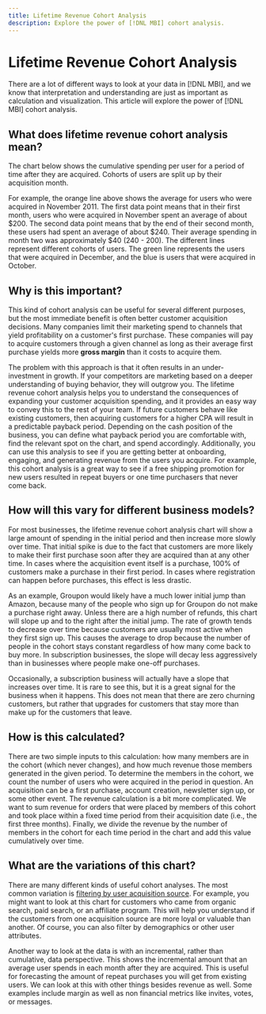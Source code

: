 ```yaml
---
title: Lifetime Revenue Cohort Analysis
description: Explore the power of [!DNL MBI] cohort analysis.
---
```

# Lifetime Revenue Cohort Analysis

There are a lot of different ways to look at your data in [!DNL MBI], and we know that interpretation and understanding are just as important as calculation and visualization. This article will explore the power of [!DNL MBI] cohort analysis.

## What does lifetime revenue cohort analysis mean?

The chart below shows the cumulative spending per user for a period of time after they are acquired. Cohorts of users are split up by their acquisition month.

For example, the orange line above shows the average for users who were acquired in November 2011. The first data point means that in their first month, users who were acquired in November spent an average of about $200. The second data point means that by the end of their second month, these users had spent an average of about $240. Their average spending in month two was approximately $40 (240 - 200). The different lines represent different cohorts of users. The green line represents the users that were acquired in December, and the blue is users that were acquired in October.

## Why is this important?

This kind of cohort analysis can be useful for several different purposes, but the most immediate benefit is often better customer acquisition decisions. Many companies limit their marketing spend to channels that yield profitability on a customer's first purchase. These companies will pay to acquire customers through a given channel as long as their average first purchase yields more **gross margin** than it costs to acquire them.

The problem with this approach is that it often results in an under-investment in growth. If your competitors are marketing based on a deeper understanding of buying behavior, they will outgrow you. The lifetime revenue cohort analysis helps you to understand the consequences of expanding your customer acquisition spending, and it provides an easy way to convey this to the rest of your team. If future customers behave like existing customers, then acquiring customers for a higher CPA will result in a predictable payback period. Depending on the cash position of the business, you can define what payback period you are comfortable with, find the relevant spot on the chart, and spend accordingly. Additionally, you can use this analysis to see if you are getting better at onboarding, engaging, and generating revenue from the users you acquire.  For example, this cohort analysis is a great way to see if a free shipping promotion for new users resulted in repeat buyers or one time purchasers
that never come back.

## How will this vary for different business models?

For most businesses, the lifetime revenue cohort analysis chart will show a large amount of spending in the initial period and then increase more slowly over time. That initial spike is due to the fact that customers are more likely to make their first purchase soon after they are acquired than at any other time. In cases where the acquisition event itself is a purchase, 100% of customers make a purchase in their first period. In cases where registration can happen before purchases, this effect is less drastic.

As an example, Groupon would likely have a much lower initial jump than Amazon, because many of the people who sign up for Groupon do not make a purchase right away. Unless there are a high number of refunds, this chart will slope up and to the right after the initial jump. The rate of growth tends to decrease over time because customers are usually most active when they first sign up. This causes the average to drop because the number of people in the cohort stays constant regardless of how many come back to buy more. In subscription businesses, the slope will decay less aggressively than in businesses where people make one-off purchases.

Occasionally, a subscription business will actually have a slope that increases over time. It is rare to see this, but it is a great signal for the business when it happens. This does not mean that there are zero churning customers, but rather that upgrades for customers that stay more than make up for the customers that leave.

## How is this calculated?

There are two simple inputs to this calculation: how many members are in the cohort (which never changes), and how much revenue those members generated in the given period. To determine the members in the cohort, we count the number of users who were acquired in the period in question. An acquisition can be a first purchase, account creation, newsletter sign up, or some other event. The revenue calculation is a bit more complicated. We want to sum revenue for orders that were placed by members of this cohort and took place within a fixed time period from their acquisition date (i.e., the first three months). Finally, we divide the revenue by the number of members in the cohort for each time period in the chart and add this value cumulatively over time.

## What are the variations of this chart?

There are many different kinds of useful cohort analyses.  The most common variation is [filtering by user acquisition source](../analysis/most-value-source-channel.md). For example, you might want to look at this chart for customers who came from organic search, paid search, or an affiliate program. This will help you understand if the customers from one acquisition source are more loyal or valuable than another. Of course, you can also filter by demographics or other user attributes.

Another way to look at the data is with an incremental, rather than cumulative, data perspective.  This shows the incremental amount that an average user spends in each month after they are acquired.  This is useful for forecasting the amount of repeat purchases you will get from existing users. We can look at this with other things besides revenue as well.  Some examples include margin as well as non financial metrics like invites, votes, or messages.
